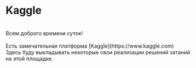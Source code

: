 # Kaggle<br>
<br>
Всем доброго времени суток!<br>
<br>
Eсть замечательная платформа [Kaggle](https://www.kaggle.com) <br>
Здесь буду выкладывать некоторые свои реализации решений затаний на этой площадке.<br>

